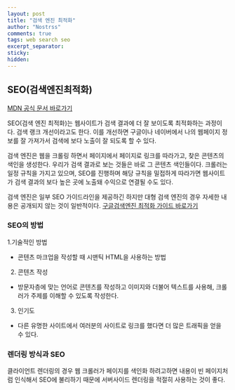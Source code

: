 ```yaml
---
layout: post
title: "검색 엔진 최적화"
author: "Nostrss"
comments: true
tags: web search seo
excerpt_separator:
sticky:
hidden:
---
```


## SEO(검색엔진최적화)
[MDN 공식 문서 바로가기](https://developer.mozilla.org/ko/docs/Glossary/SEO)

SEO(검색 엔진 최적화)는 웹사이트가 검색 결과에 더 잘 보이도록 최적화하는 과정이다. 검색 랭크 개선이라고도 한다. 이를 개선하면 구글이나 네이버에서 나의 웹페이지 정보를 잘 가져가서 검색에 보다 노출이 잘 되도록 할 수 있다.

검색 엔진은 웹을 크롤링 하면서 페이지에서 페이지로 링크를 따라가고, 찾은 콘텐츠의 색인을 생성한다. 우리가 검색 결과로 보는 것들은 바로 그 콘텐츠 색인들이다. 크롤러는 일정 규칙을 가지고 있으며, SEO를 진행하며 해당 규칙을 밀접하게 따라가면 웹사이트가 검색 결과의 보다 높은 곳에 노출돼 수익으로 연결될 수도 있다.

검색 엔진은 일부 SEO 가이드라인을 제공하긴 하지만 대형 검색 엔진의 경우 자세한 내용은 공개되지 않는 것이 일반적이다.
[구글검색엔진 최적화 가이드 바로가기](https://developers.google.com/search/docs/beginner/seo-starter-guide)

### SEO의 방법

1.기술적인 방법
- 콘텐츠 마크업을 작성할 때 시맨틱 HTML을 사용하는 방법
2. 콘텐츠 작성
- 방문자층에 맞는 언어로 콘텐츠를 작성하고 이미지와 더불어 텍스트를 사용해, 크롤러가 주제를 이해할 수 있도록 작성한다.
3. 인기도
- 다른 유명한 사이트에서 여러분의 사이트로 링크를 했다면 더 많은 트래픽을 얻을 수 있다.


### 렌더링 방식과 SEO
클라이언트 렌더링의 경우 웹 크롤러가 페이지를 색인화 하려고하면 내용이 빈 페이지처럼 인식해서 SEO에 불리하기 때문에 서버사이드 렌더링을 적절히 사용하는 것이 좋다.


